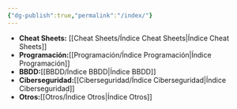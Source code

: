 ```yaml
---
{"dg-publish":true,"permalink":"/index/"}
---
```


- **Cheat Sheets:** [[Cheat Sheets/Índice Cheat Sheets\|Índice Cheat Sheets]]
- **Programación:**[[Programación/Índice Programación\|Índice Programación]]
- **BBDD:**[[BBDD/Índice BBDD\|Índice BBDD]]
- **Ciberseguridad:**[[Ciberseguridad/Índice Ciberseguridad\|Índice Ciberseguridad]]
- **Otros:**[[Otros/Índice Otros\|Índice Otros]]